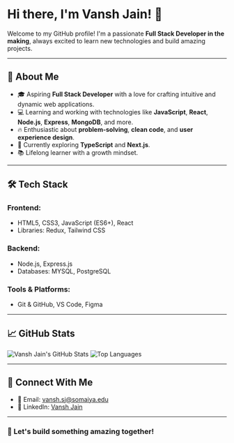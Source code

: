 # Hi there, I'm Vansh Jain! 👋

Welcome to my GitHub profile! I'm a passionate **Full Stack Developer in the making**, always excited to learn new technologies and build amazing projects.

---

## 🌟 About Me
- 🎓 Aspiring **Full Stack Developer** with a love for crafting intuitive and dynamic web applications.
- 💻 Learning and working with technologies like **JavaScript**, **React**, **Node.js**, **Express**, **MongoDB**, and more.
- 🔥 Enthusiastic about **problem-solving**, **clean code**, and **user experience design**.
- 🌱 Currently exploring **TypeScript** and **Next.js**.
- 📚 Lifelong learner with a growth mindset.

---

## 🛠️ Tech Stack
### Frontend:
- HTML5, CSS3, JavaScript (ES6+), React
- Libraries: Redux, Tailwind CSS

### Backend:
- Node.js, Express.js
- Databases: MYSQL, PostgreSQL

### Tools & Platforms:
- Git & GitHub, VS Code, Figma

---

<!--## 🚀 Projects
Here are some projects I'm proud of:

1. **Portfolio Website** - A personal portfolio showcasing my work and skills.
   - Tech: HTML, CSS, JavaScript
   - [Live Demo](#) | [Repository](#)

2. **Task Manager App** - A simple task management system.
   - Tech: React, Node.js, MongoDB
   - [Live Demo](#) | [Repository](#)

3. **E-commerce Platform** - A basic e-commerce site with user authentication and shopping cart functionality.
   - Tech: React, Redux, Express, MongoDB
   - [Live Demo](#) | [Repository](#)

--- -->

## 📈 GitHub Stats
![Vansh Jain's GitHub Stats](https://github-readme-stats.vercel.app/api?username=CodeWithVansh-Jain&show_icons=true&theme=radical)
![Top Languages](https://github-readme-stats.vercel.app/api/top-langs/?username=CodeWithVansh-Jain&layout=compact&theme=radical)

---

## 🤝 Connect With Me
- 📧 Email: vansh.sj@somaiya.edu
- 💼 LinkedIn: [Vansh Jain](https://www.linkedin.com/in/codewithvansh-jain/)

---

### 🌈 Let's build something amazing together!
